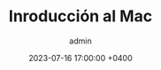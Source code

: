 ---
layout: post
title: Inroducción al Mac
description: Usar un Mac es fácil, pero no quiere decir que no necesites aprender algunas cosas.
date: 2023-07-16  17:00:00 +0400
author: admin
video_embed: https://www.youtube.com/embed/VUyHl4OVvYk
image: '/images/intro_mac.png'
tags: [Mac]
---